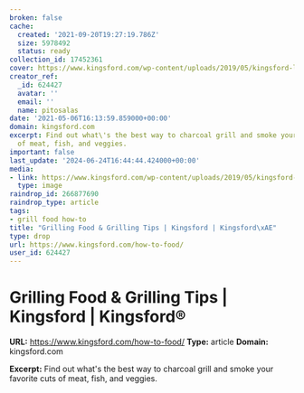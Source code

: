 ```yaml
---
broken: false
cache:
  created: '2021-09-20T19:27:19.786Z'
  size: 5978492
  status: ready
collection_id: 17452361
cover: https://www.kingsford.com/wp-content/uploads/2019/05/kingsford-logo-coals-social_v4.jpg
creator_ref:
  _id: 624427
  avatar: ''
  email: ''
  name: pitosalas
date: '2021-05-06T16:13:59.859000+00:00'
domain: kingsford.com
excerpt: Find out what\'s the best way to charcoal grill and smoke your favorite cuts
  of meat, fish, and veggies.
important: false
last_update: '2024-06-24T16:44:44.424000+00:00'
media:
- link: https://www.kingsford.com/wp-content/uploads/2019/05/kingsford-logo-coals-social_v4.jpg
  type: image
raindrop_id: 266877690
raindrop_type: article
tags:
- grill food how-to
title: "Grilling Food & Grilling Tips | Kingsford | Kingsford\xAE"
type: drop
url: https://www.kingsford.com/how-to-food/
user_id: 624427
---
```


# Grilling Food & Grilling Tips | Kingsford | Kingsford®

**URL:** https://www.kingsford.com/how-to-food/
**Type:** article
**Domain:** kingsford.com

**Excerpt:** Find out what\'s the best way to charcoal grill and smoke your favorite cuts of meat, fish, and veggies.
